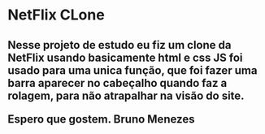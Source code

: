 <h1>NetFlix CLone</h1>

<h2>
  
  Nesse projeto de estudo eu fiz um clone da NetFlix usando basicamente html e css 
  JS foi usado para uma unica função, que foi fazer uma barra aparecer no cabeçalho 
  quando faz a rolagem, para não atrapalhar na visão do site.
  
Espero que gostem.  Bruno Menezes
</h2>
